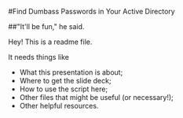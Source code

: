 #Find Dumbass Passwords in Your Active Directory

##"It'll be fun," he said.

Hey! This is a readme file.

It needs things like 

* What this presentation is about;
* Where to get the slide deck;
* How to use the script here;
* Other files that might be useful (or necessary!);
* Other helpful resources.
